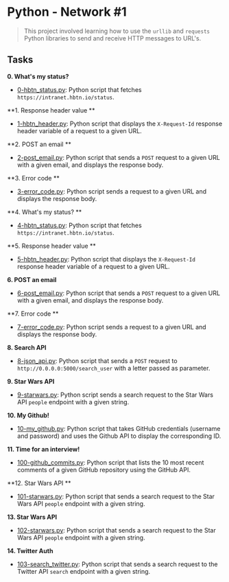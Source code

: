 # Python - Network #1

> This project involved learning how to use the `urllib` and `requests` Python
> libraries to send and receive HTTP messages to URL's.

## Tasks

**0. What's my status?**

- [0-hbtn_status.py](./0-hbtn_status.py): Python script that fetches
  `https://intranet.hbtn.io/status`.

**1. Response header value **

- [1-hbtn_header.py](./1-hbtn_header.py): Python script that displays the
  `X-Request-Id` response header variable of a request to a given URL.

**2. POST an email **

- [2-post_email.py](./2-post_email.py): Python script that sends a `POST`
  request to a given URL with a given email, and displays the response body.

**3. Error code **

- [3-error_code.py](./3-error_code.py): Python script sends a request to
  a given URL and displays the response body.

**4. What's my status? **

- [4-hbtn_status.py](./4-hbtn_status.py): Python script that fetches
  `https://intranet.hbtn.io/status`.

**5. Response header value **

- [5-hbtn_header.py](./5-hbtn_header.py): Python script that displays the
  `X-Request-Id` response header variable of a request to a given URL.

**6. POST an email**

- [6-post_email.py](./6-post_email.py): Python script that sends a `POST`
  request to a given URL with a given email, and displays the response body.

**7. Error code **

- [7-error_code.py](./7-error_code.py): Python script sends a request to
  a given URL and displays the response body.

**8. Search API**

- [8-json_api.py](./8-json_api.py): Python script that sends a `POST` request
  to `http://0.0.0.0:5000/search_user` with a letter passed as parameter.

**9. Star Wars API**

- [9-starwars.py](./9-starwars.py): Python script sends a search request to
  the Star Wars API `people` endpoint with a given string.

**10. My Github!**

- [10-my_github.py](./10-my_github.py): Python script that takes GitHub
  credentials (username and password) and uses the Github API to display the
  corresponding ID.

**11. Time for an interview!**

- [100-github_commits.py](./100-github_commits.py): Python script that lists
  the 10 most recent comments of a given GitHub repository using the GitHub API.

**12. Star Wars API **

- [101-starwars.py](./101-starwars.py): Python script that sends a search
  request to the Star Wars API `people` endpoint with a given string.

**13. Star Wars API**

- [102-starwars.py](./102-starwars.py): Python script that sends a search
  request to the Star Wars API `people` endpoint with a given string.

**14. Twitter Auth**

- [103-search_twitter.py](./103-search_twitter.py): Python script that sends
  a search request to the Twitter API `search` endpoint with a given string.
